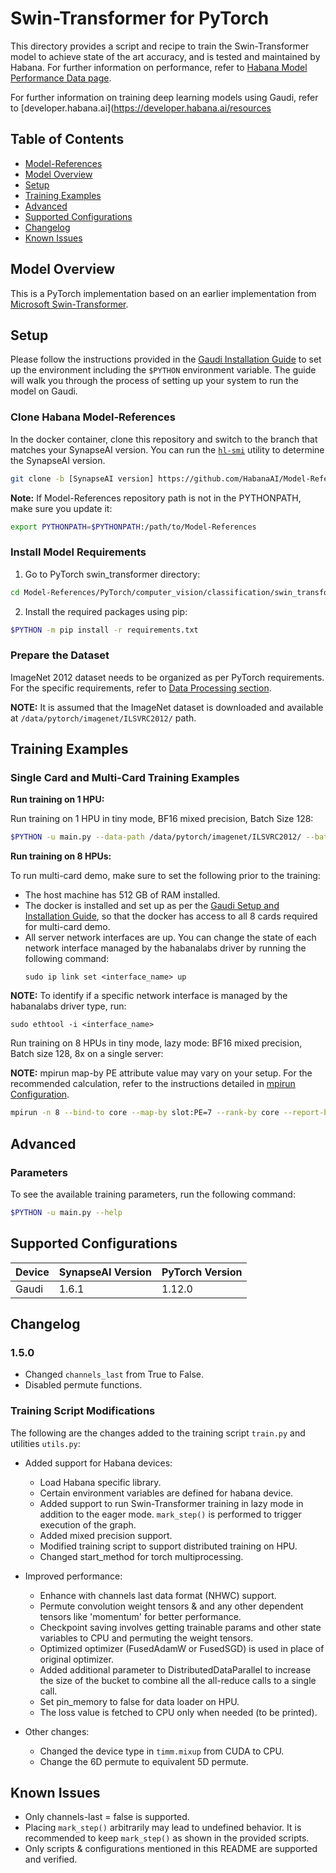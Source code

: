 # Swin-Transformer for PyTorch

This directory provides a script and recipe to train the Swin-Transformer model to achieve state of the art accuracy, and is tested and maintained by Habana. For further information on performance, refer to [Habana Model Performance Data page](https://developer.habana.ai/resources/habana-training-models/#performance). 

For further information on training deep learning models using Gaudi, refer to [developer.habana.ai](https://developer.habana.ai/resources

## Table of Contents
- [Model-References](../../../../README.md)
- [Model Overview](#model-overview)
- [Setup](#setup)
- [Training Examples](#training-examples)
- [Advanced](#advanced)
- [Supported Configurations](#supported-configurations)
- [Changelog](#changelog)
- [Known Issues](#known-issues)

## Model Overview

This is a PyTorch implementation based on an earlier implementation from [Microsoft Swin-Transformer](https://github.com/microsoft/Swin-Transformer#introduction).

## Setup

Please follow the instructions provided in the [Gaudi Installation Guide](https://docs.habana.ai/en/latest/Installation_Guide/GAUDI_Installation_Guide.html) to set up the environment including the `$PYTHON` environment variable. The guide will walk you through the process of setting up your system to run the model on Gaudi.

### Clone Habana Model-References

In the docker container, clone this repository and switch to the branch that matches your SynapseAI version. You can run the [`hl-smi`](https://docs.habana.ai/en/latest/Management_and_Monitoring/System_Management_Tools_Guide/System_Management_Tools.html#hl-smi-utility-options) utility to determine the SynapseAI version.

```bash
git clone -b [SynapseAI version] https://github.com/HabanaAI/Model-References /root/Model-References
```

**Note:** If Model-References repository path is not in the PYTHONPATH, make sure you update it:
```bash
export PYTHONPATH=$PYTHONPATH:/path/to/Model-References
```

### Install Model Requirements

1. Go to PyTorch swin_transformer directory:
```bash
cd Model-References/PyTorch/computer_vision/classification/swin_transformer
```

2. Install the required packages using pip:
```bash
$PYTHON -m pip install -r requirements.txt
```
### Prepare the Dataset

ImageNet 2012 dataset needs to be organized as per PyTorch requirements. For the specific requirements, refer to [Data Processing section](https://github.com/soumith/imagenet-multiGPU.torch#data-processing). 

**NOTE:** It is assumed that the ImageNet dataset is downloaded and available at `/data/pytorch/imagenet/ILSVRC2012/` path. 

## Training Examples

### Single Card and Multi-Card Training Examples 

**Run training on 1 HPU:**

Run training on 1 HPU in tiny mode, BF16 mixed precision, Batch Size 128: 
```bash
$PYTHON -u main.py --data-path /data/pytorch/imagenet/ILSVRC2012/ --batch-size 128 --mode lazy --cfg ./configs/swin_tiny_patch4_window7_224.yaml --hmp --hmp-bf16 ops_bf16_swin_transformer.txt --hmp-fp32 ops_fp32_swin_transformer.txt
```

**Run training on 8 HPUs:**

To run multi-card demo, make sure to set the following prior to the training: 
- The host machine has 512 GB of RAM installed.
- The docker is installed and set up as per the [Gaudi Setup and Installation Guide](https://github.com/HabanaAI/Setup_and_Install), so that the docker has access to all 8 cards required for multi-card demo.
- All server network interfaces are up. You can change the state of each network interface managed by the habanalabs driver by running the following command:
   ```
   sudo ip link set <interface_name> up
   ```
**NOTE:** To identify if a specific network interface is managed by the habanalabs driver type, run:
   ```
   sudo ethtool -i <interface_name>
   ```

Run training on 8 HPUs in tiny mode, lazy mode: BF16 mixed precision, Batch size 128, 8x on a single server: 

**NOTE:** mpirun map-by PE attribute value may vary on your setup. For the recommended calculation, refer to the instructions detailed in [mpirun Configuration](https://docs.habana.ai/en/latest/PyTorch/PyTorch_Scaling_Guide/DDP_Based_Scaling.html#mpirun-configuration).

```bash
mpirun -n 8 --bind-to core --map-by slot:PE=7 --rank-by core --report-bindings --allow-run-as-root $PYTHON -u main.py --data-path /data/pytorch/imagenet/ILSVRC2012/ --batch-size 128 --mode lazy --cfg ./configs/swin_tiny_patch4_window7_224.yaml --hmp --hmp-bf16 ops_bf16_swin_transformer.txt --hmp-fp32 ops_fp32_swin_transformer.txt
```
## Advanced 

### Parameters 

To see the available training parameters, run the following command:
```bash
$PYTHON -u main.py --help
```

## Supported Configurations

| Device | SynapseAI Version | PyTorch Version |
|-----|-----|-----|
| Gaudi | 1.6.1 | 1.12.0 |

## Changelog

### 1.5.0
 - Changed `channels_last` from True to False.
 - Disabled permute functions.

### Training Script Modifications 

The following are the changes added to the training script `train.py` and utilities `utils.py`:

* Added support for Habana devices:
  - Load Habana specific library.
  - Certain environment variables are defined for habana device.
  - Added support to run Swin-Transformer training in lazy mode in addition to the eager mode. `mark_step()` is performed to trigger execution of the graph.
  - Added mixed precision support.
  - Modified training script to support distributed training on HPU.
  - Changed start_method for torch multiprocessing.

* Improved performance:
   - Enhance with channels last data format (NHWC) support.
   - Permute convolution weight tensors & and any other dependent tensors like 'momentum' for better performance.
   - Checkpoint saving involves getting trainable params and other state variables to CPU and permuting the weight tensors.
   - Optimized optimizer (FusedAdamW or FusedSGD) is used in place of original optimizer.
   - Added additional parameter to DistributedDataParallel to increase the size of the bucket to combine all the all-reduce calls to a single call.
   - Set pin_memory to false for data loader on HPU.
   - The loss value is fetched to CPU only when needed (to be printed).

* Other changes:  
  - Changed the device type in `timm.mixup` from CUDA to CPU.
  - Change the 6D permute to equivalent 5D permute.

## Known Issues
- Only channels-last = false is supported.
- Placing `mark_step()` arbitrarily may lead to undefined behavior. It is recommended to keep `mark_step()` as shown in the provided scripts.
- Only scripts & configurations mentioned in this README are supported and verified.

